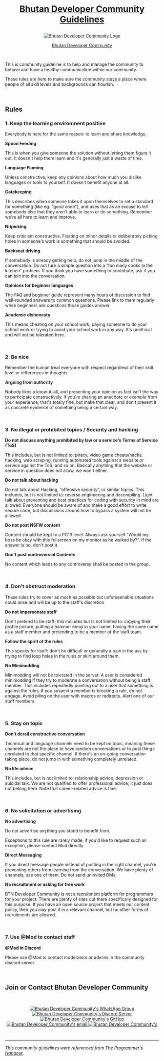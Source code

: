 # <a href="https://www.devbt.org"> <p align="center">Bhutan Developer Community Guidelines</p> </a> 

<p align="center">
 <a href="https://www.devbt.org">
  <img src="https://github.com/BTDeveloperCommunity/devbt.org/blob/main/assets/img/logo.png" alt="Bhutan Developer Community Logo" />
 </a>
</p>
<a href="https://www.devbt.org">
 <p align="center">Bhutan Developer Community</p>
</a>

<br/>

This is community guideline is to help and manage the community to behave and have a healthy communication within our community.

These rules are here to make sure the community stays a place where people of all skill levels and backgrounds can flourish.

<br/>


## Rules

### 1. Keep the learning environment positive

Everybody is here for the same reason: to learn and share knowledge.

**Spoon Feeding**

This is when you give someone the solution without letting them figure it out. It doesn't help them learn and it's generally just a waste of time.

**Language Flaming**

Unless constructive, keep any opinions about how much you dislike languages or tools to yourself. It doesn't benefit anyone at all.

**Gatekeeping**

This describes when someone takes it upon themselves to set a standard for something (like eg. "good code"), and uses that as an excuse to tell somebody else that they aren't able to learn or do something. Remember we're all here to learn and improve.

**Nitpicking**

Keep criticism constructive. Fixating on minor details or deliberately picking holes in someone's work is something that should be avoided.

**Backseat driving**

If somebody is already getting help, do not jump in the middle of the conversation. Do not turn a simple question into a "too many cooks in the kitchen" problem. If you think you have something to contribute, ask if you can join into the conversation.

**Opinions for beginner languages**

The FAQ and beginner guide represent many hours of discussion to find well-rounded answers to common questions. Please link to them regularly when beginners ask questions those guides answer.

**Academic dishonesty**

This means cheating on your school work, paying someone to do your school work or trying to avoid your school work in any way. It's unethical and will not be tolerated here.

<br/>

### 2. Be nice

Remember the human treat everyone with respect regardless of their skill level or differences in thoughts.

**Arguing from authority**

Nobody likes a know-it-all, and presenting your opinion as fact isn't the way to participate constructively. If you're sharing an anecdote or example from your experience, that's totally fine, but make that clear, and don't present it as concrete evidence of something being a certain way.

<br/>

### 3. No illegal or prohibited topics / Security and hacking

**Do not discuss anything prohibited by law or a service's Terms of Service (ToS)**

This includes, but is not limited to: piracy, video game cheats/hacks, hacking, web scraping, running automated tools against a website or service against the ToS, and so on. Basically anything that the website or service in question does not allow, we won't either.

**Do not talk about hacking**

Do not talk about Hacking, “offensive security”, or similar topics. This includes, but is not limited to: reverse engineering and decompiling. Light talk about preventing and best practices for coding with security in mind are allowed. Everyone should be aware of and make a good effort to write secure code, but discussions around how to bypass a system will not be allowed.

**Do not post NSFW content**

Content should be kept to a PG13 level. Always ask yourself "Would my boss be okay with this fullscreen on my monitor as he walked by?". If the answer is no, don't post it.

**Don't post controversial Contents**

No content which leads to any controversy shall be posted in the group.

<br/>

### 4. Don't obstruct moderation

These rules try to cover as much as possible but unforseenable situations could arise and will be up to the staff's discretion

**Do not impersonate staff**

Don't pretend to be staff; this includes but is not limited to: copying their profile picture, putting a hammer emoji in your name, having the same name as a staff member and pretending to be a member of the staff team.

**Follow the spirit of the rules**

This speaks for itself: don't be difficult or generally a pain in the ass by trying to find loop holes in the rules or skirt around them.

**No Minimodding**

Minimodding will not be tolerated in the server. A user is considered minimodding if they try to moderate a conversation without being a staff member. This includes repeatedly pointing out to a user that something is against the rules. If you suspect a member is breaking a rule, do not engage. Avoid piling on the user with macros or redirects. Alert one of our staff members.

<br/>

### 5. Stay on topic

**Don't derail constructive conversation**

Technical and language channels need to be kept on topic, meaning these channels are not the place to have random conversations or to post things unrelated to that specific channel. If there's an on-going conversation taking place, do not jump in with something completely unrelated.

**No life advice**

This includes, but is not limited to: relationship advice, depression or suicidal talk. We are not qualified to offer professional advice; it just does not belong here. Note that career-related advice is fine.

<br/>

### 6. No solicitation or advertising

**No advertising**

Do not advertise anything you stand to benefit from.

Exceptions to this rule are rarely made; if you'd like to request such an exception, please contact Mod directly.

**Direct Messaging**

If you direct message people instead of posting in the right channel, you're preventing others from learning from the conversation. We have plenty of channels, use one of them. Do not send uninvited DMs.

**No recruitment or asking for free work**

BTN Developer Community is not a recruitment platform for programmers for your project. There are plenty of sites out there specifically designed for this purpose. If you have an open source project that meets our content policy, then you may post it in a relevant channel, but no other forms of recruitments are allowed.

<br/>

### 7. Use @Mod to contact staff

**@Mod in Discord**

Please use @Mod to contact moderators or admins in the community discord server.

<br/>

## Join or Contact Bhutan Developer Community

<br/>

<p align="center">
 <a href="https://chat.whatsapp.com/ByKjpnV2ajsBiqG140WEI2">
  <img src="https://img.shields.io/badge/whatsapp-25D366?style=for-the-badge&logo=WhatsApp&logoColor=white" alt="Bhutan Developer Community's WhatsApp Group" />     
 </a>
 <a href="https://discord.gg/kfG4Z9qBEb">
  <img src="https://img.shields.io/badge/discord-7289DA?style=for-the-badge&logo=Discord&logoColor=white" alt="Bhutan Developer Community's Discord Server" />     
 </a>
 <a href="https://github.com/BTDeveloperCommunity">
  <img src="https://img.shields.io/badge/GitHub-171515?style=for-the-badge&logo=github&logoColor=white" alt="Bhutan Developer Community's GitHub" />     
 </a>
 <a href="mailto:btdevelopercommunity@gmail.com">
  <img src="https://img.shields.io/badge/email-3357C0?style=for-the-badge&logo=gmail&logoColor=white" alt="Bhutan Developer Community's email" />     
 </a>
 <a href="https://www.devbt.org">
  <img src="https://img.shields.io/badge/Website-1EBBEE?style=for-the-badge&logo=internetexplorer&logoColor=white" alt="Bhutan Developer Community's" />     
 </a>
</p>

<br/>

----

*This community guidelines were referenced from [The Programmer's Hangout](https://theprogrammershangout.com/rules).*
